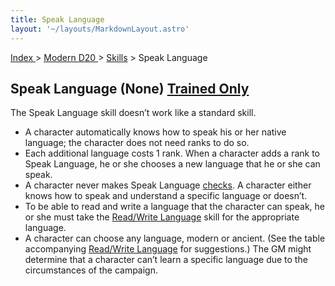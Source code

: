 ```yaml
---
title: Speak Language
layout: '~/layouts/MarkdownLayout.astro'
---
```


[ Index ](/) > [ Modern D20 ](/modern.d20.srd) > [Skills](/modern.d20.srd/skills) > Speak Language

## Speak Language (None) [Trained Only](/modern.d20.srd/skills/skill.basics)

The Speak Language skill doesn’t work like a standard skill.

  * A character automatically knows how to speak his or her native language; the character does not need ranks to do so.
  * Each additional language costs 1 rank. When a character adds a rank to Speak Language, he or she chooses a new language that he or she can speak.
  * A character never makes Speak Language [checks](/modern.d20.srd/skills/skill.basics). A character either knows how to speak and understand a specific language or doesn’t.
  * To be able to read and write a language that the character can speak, he or she must take the [Read/Write Language](/modern.d20.srd/skills/read.write.language) skill for the appropriate language.
  * A character can choose any language, modern or ancient. (See the table accompanying [Read/Write Language](/modern.d20.srd/skills/read.write.language) for suggestions.) The GM might determine that a character can’t learn a specific language due to the circumstances of the campaign.

